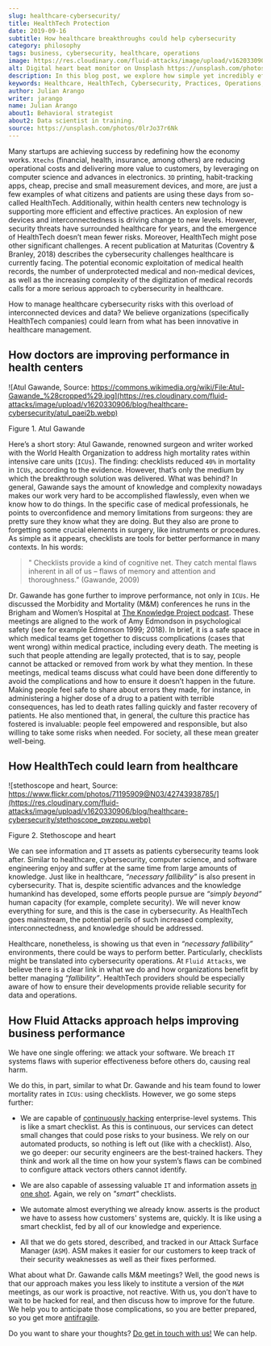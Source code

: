 ```yaml
---
slug: healthcare-cybersecurity/
title: HealthTech Protection
date: 2019-09-16
subtitle: How healthcare breakthroughs could help cybersecurity
category: philosophy
tags: business, cybersecurity, healthcare, operations
image: https://res.cloudinary.com/fluid-attacks/image/upload/v1620330907/blog/healthcare-cybersecurity/cover_v8na5i.webp
alt: Digital heart beat monitor on Unsplash https://unsplash.com/photos/0lrJo37r6Nk
description: In this blog post, we explore how simple yet incredibly effective healthcare practices could inform better cybersecurity operations.
keywords: Healthcare, HealthTech, Cybersecurity, Practices, Operations, Risks, Ethical Hacking, Pentesting
author: Julian Arango
writer: jarango
name: Julian Arango
about1: Behavioral strategist
about2: Data scientist in training.
source: https://unsplash.com/photos/0lrJo37r6Nk
---
```


Many startups are achieving success by redefining how the economy works.
`Xtechs` (financial, health, insurance, among others) are reducing
operational costs and delivering more value to customers, by leveraging
on computer science and advances in electronics. `3D` printing,
habit-tracking apps, cheap, precise and small measurement devices, and
more, are just a few examples of what citizens and patients are using
these days from so-called HealthTech. Additionally, within health
centers new technology is supporting more efficient and effective
practices. An explosion of new devices and interconnectedness is driving
change to new levels. However, security threats have surrounded
healthcare for years, and the emergence of HealthTech doesn’t mean fewer
risks. Moreover, HealthTech might pose other significant challenges. A
recent publication at Maturitas (Coventry & Branley, 2018) describes the
cybersecurity challenges healthcare is currently facing. The potential
economic exploitation of medical health records, the number of
underprotected medical and non-medical devices, as well as the
increasing complexity of the digitization of medical records calls for a
more serious approach to cybersecurity in healthcare.

How to manage healthcare cybersecurity risks with this overload of
interconnected devices and data? We believe organizations (specifically
HealthTech companies) could learn from what has been innovative in
healthcare management.

## How doctors are improving performance in health centers

<div class="imgblock">

![Atul Gawande, Source: https://commons.wikimedia.org/wiki/File:Atul-Gawande_%28cropped%29.jpg](https://res.cloudinary.com/fluid-attacks/image/upload/v1620330906/blog/healthcare-cybersecurity/atul_paei2b.webp)

<div class="title">

Figure 1. Atul Gawande

</div>

</div>

Here’s a short story: Atul Gawande, renowned surgeon and writer worked
with the World Health Organization to address high mortality rates
within intensive care units (`ICUs`). The finding: checklists reduced
`40%` in mortality in `ICUs`, according to the evidence. However, that’s
only the medium by which the breakthrough solution was delivered. What
was behind? In general, Gawande says the amount of knowledge and
complexity nowadays makes our work very hard to be accomplished
flawlessly, even when we know how to do things. In the specific case of
medical professionals, he points to overconfidence and memory
limitations from surgeons: they are pretty sure they know what they are
doing. But they also are prone to forgetting some crucial elements in
surgery, like instruments or procedures. As simple as it appears,
checklists are tools for better performance in many contexts. In his
words:

> " Checklists provide a kind of cognitive net. They catch mental flaws
> inherent in all of us – flaws of memory and attention and
> thoroughness.” (Gawande, 2009)

Dr. Gawande has gone further to improve performance, not only in `ICUs`.
He discussed the Morbidity and Mortality (M\&M) conferences he runs in
the Brigham and Women’s Hospital at [The Knowledge Project
podcast](https://fs.blog/atul-gawande/). These meetings are aligned to
the work of Amy Edmondson in psychological safety (see for example
Edmonson 1999; 2018). In brief, it is a safe space in which medical
teams get together to discuss complications (cases that went wrong)
within medical practice, including every death. The meeting is such that
people attending are legally protected, that is to say, people cannot be
attacked or removed from work by what they mention. In these meetings,
medical teams discuss what could have been done differently to avoid the
complications and how to ensure it doesn’t happen in the future. Making
people feel safe to share about errors they made, for instance, in
administering a higher dose of a drug to a patient with terrible
consequences, has led to death rates falling quickly and faster recovery
of patients. He also mentioned that, in general, the culture this
practice has fostered is invaluable: people feel empowered and
responsible, but also willing to take some risks when needed. For
society, all these mean greater well-being.

## How HealthTech could learn from healthcare

<div class="imgblock">

![stethoscope and heart, Source: https://www.flickr.com/photos/71195909@N03/42743938785/](https://res.cloudinary.com/fluid-attacks/image/upload/v1620330906/blog/healthcare-cybersecurity/stethoscope_pwzppu.webp)

<div class="title">

Figure 2. Stethoscope and heart

</div>

</div>

We can see information and `IT` assets as patients cybersecurity teams
look after. Similar to healthcare, cybersecurity, computer science, and
software engineering enjoy and suffer at the same time from large
amounts of knowledge. Just like in healthcare, *“necessary fallibility”*
is also present in cybersecurity. That is, despite scientific advances
and the knowledge humankind has developed, some efforts people pursue
are *“simply beyond”* human capacity (for example, complete security).
We will never know everything for sure, and this is the case in
cybersecurity. As HealthTech goes mainstream, the potential perils of
such increased complexity, interconnectedness, and knowledge should be
addressed.

Healthcare, nonetheless, is showing us that even in *“necessary
fallibility”* environments, there could be ways to perform better.
Particularly, checklists might be translated into cybersecurity
operations. At `Fluid Attacks`, we believe there is a clear link in what
we do and how organizations benefit by better managing *“fallibility”*.
HealthTech providers should be especially aware of how to ensure their
developments provide reliable security for data and operations.

## How Fluid Attacks approach helps improving business performance

We have one single offering: we attack your software. We breach `IT`
systems flaws with superior effectiveness before others do, causing real
harm.

We do this, in part, similar to what Dr. Gawande and his team found to
lower mortality rates in `ICUs`: using checklists. However, we go some
steps further:

- We are capable of [continuously
  hacking](../../services/continuous-hacking/) enterprise-level
  systems. This is like a smart checklist. As this is continuous, our
  services can detect small changes that could pose risks to your
  business. We rely on our automated products, so nothing is left out
  (like with a checklist). Also, we go deeper: our security engineers
  are the best-trained hackers. They think and work all the time on
  how your system’s flaws can be combined to configure attack vectors
  others cannot identify.

- We are also capable of assessing valuable `IT` and information
  assets [in one shot](../../services/one-shot-hacking/). Again, we
  rely on *"smart"* checklists.

- We automate almost everything we already know. asserts is the
  product we have to assess how customers' systems are, quickly. It is
  like using a smart checklist, fed by all of our knowledge and
  experience.

- All that we do gets stored, described, and tracked in our Attack
  Surface Manager (`ASM`). ASM makes it easier for our customers to
  keep track of their security weaknesses as well as their fixes
  performed.

What about what Dr. Gawande calls M\&M meetings? Well, the good news is
that our approach makes you less likely to institute a version of the
`M&M` meetings, as our work is proactive, not reactive. With us, you
don’t have to wait to be hacked for real, and then discuss how to
improve for the future. We help you to anticipate those complications,
so you are better prepared, so you get more
[antifragile](../seek-chaos/).

Do you want to share your thoughts? [Do get in touch with
us\!](../../contact-us/) We can help.
